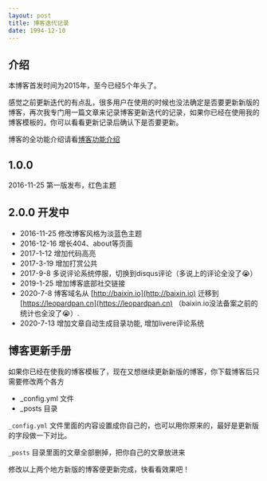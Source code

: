 ```yaml
---
layout: post
title: 博客迭代记录
date: 1994-12-10   
---
```


## 介绍

本博客首发时间为2015年，至今已经5个年头了。

感觉之前更新迭代的有点乱，很多用户在使用的时候也没法确定是否要更新新版的博客，再次我专门用一篇文章来记录博客更新迭代的记录，如果你已经在使用我的博客模板的，你可以看看更新记录后确认下是否要更新。

博客的全功能介绍请看[博客功能介绍](https://leopardpan.cn/2020/07/blog_info/)

## 1.0.0

2016-11-25 第一版发布，红色主题

## 2.0.0 开发中

* 2016-11-25 修改博客风格为淡蓝色主题
* 2016-12-16 增长404、about等页面
* 2017-1-12 增加代码高亮
* 2017-3-19 增加打赏公共
* 2017-9-8 多说评论系统停服，切换到disqus评论（多说上的评论全没了😭）
* 2019-1-25 增加博客底部社交链接
* 2020-7-8 博客域名从 [http://baixin.io](http://baixin.io) 迁移到 [https://leopardpan.cn](https://leopardpan.cn) （baixin.io没法备案之前的统计也全没了😭）.
* 2020-7-13 增加文章自动生成目录功能, 增加livere评论系统

## 博客更新手册

如果你已经在使我的博客模板了，现在又想继续更新新版的博客，你下载博客后只需要修改两个各方

* _config.yml 文件
* _posts 目录

`_config.yml` 文件里面的内容设置成你自己的，也可以用你原来的，最好是更新版的字段做一下对比。

`_posts` 目录里面的文章全部删掉，把你自己的文章放进来

修改以上两个地方新版的博客便更新完成，快看看效果吧！











